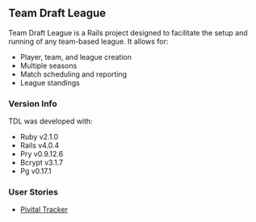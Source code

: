 ## Team Draft League

Team Draft League is a Rails project designed to facilitate the setup and running of any team-based league. It allows for:
* Player, team, and league creation
* Multiple seasons
* Match scheduling and reporting
* League standings

### Version Info
TDL was developed with:
* Ruby v2.1.0
* Rails v4.0.4
* Pry v0.9.12.6
* Bcrypt v3.1.7
* Pg v0.17.1

### User Stories
* [Pivital Tracker](https://www.pivotaltracker.com/s/projects/1046566)